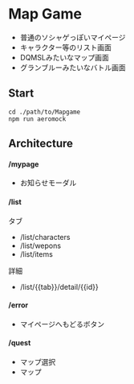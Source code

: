 # Map Game
- 普通のソシャゲっぽいマイページ
- キャラクター等のリスト画面
- DQMSLみたいなマップ画面
- グランブルーみたいなバトル画面

## Start
```
cd ./path/to/Mapgame
npm run aeromock
```

## Architecture
#### /mypage
- お知らせモーダル

#### /list
タブ
- /list/characters
- /list/wepons
- /list/items

詳細
- /list/{{tab}}/detail/{{id}}

#### /error
- マイページへもどるボタン

#### /quest
- マップ選択
- マップ
